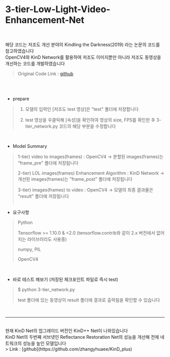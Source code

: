 # 3-tier-Low-Light-Video-Enhancement-Net
<br>

해당 코드는 저조도 개선 분야의 Kindling the Darkness(2019) 라는 논문의 코드를 참고하였습니다 <br>
OpenCV4와 KinD Network를 활용하여 저조도 이미지뿐만 아니라 저조도 동영상을 개선하는 코드를 개발하였습니다 <br>
> Original Code Link : [github](https://github.com/zhangyhuaee/KinD)

<br><br>

* prepare <br>
> 1) 모델의 입력인 [저조도 test 영상]은 "test" 폴더에 저장합니다 
>
> 2) test 영상을 우클릭해 [속성]을 확인하여 영상의 size, FPS를 확인한 후 3-tier_network.py 코드의 해당 부분을 수정합니다 
<br>

* Model Summary <br>
> 1-tier) video to images(frames) : OpenCV4 -> 분할된 images(frames)는 "frame_pre" 폴더에 저장됩니다 
>
> 2-tier) LOL images(frames) Enhancement Algorithm : KinD Network -> 개선된 images(frames)는 "frame_post" 폴더에 저장됩니다 
>
> 3-tier) images(frames) to video : OpenCV4 -> 모델의 최종 결과물은 "result" 폴더에 저장됩니다 
<br><br>

* 요구사항
> Python
>
> Tensorflow >= 1.10.0 & <2.0 (tensorflow.contrib와 같이 2.x 버전에서 없어지는 라이브러리도 사용중)
>
> numpy, PIL
>
> OpenCV4
<br>

* 바로 테스트 해보기 (저장된 체크포인트 파일로 즉시 test)
> $ python 3-tier_network.py
> 
> test 폴더에 있는 동영상이 result 폴더에 결과로 출력됨을 확인할 수 있습니다
<br>

---- 
<br>
현재 KinD Net의 업그레이드 버전인 KinD++ Net이 나와있습니다 <br>
KinD Net의 두번째 서브넷인 Reflectance Restoration Net의 성능을 개선해 전체 네트워크의 성능을 높인 모델입니다 <br>
> Link : [github](https://github.com/zhangyhuaee/KinD_plus)
